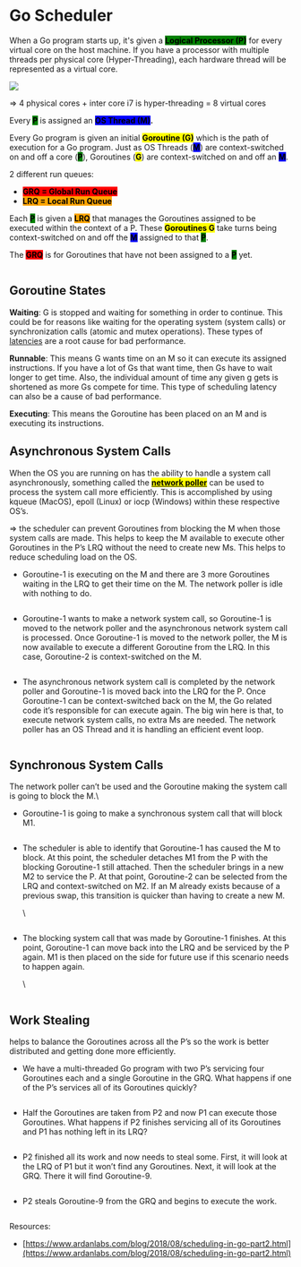 # Go Scheduler

When a Go program starts up, it's given a <mark style="background-color:green;">**Logical Processor (P)**</mark> for every virtual core on the host machine. If you have a processor with multiple threads per physical core (Hyper-Threading), each hardware thread will be represented as a virtual core.&#x20;

![](<../.gitbook/assets/image (26).png>)&#x20;

\=> 4 physical cores + inter core i7 is hyper-threading = 8 virtual cores

Every <mark style="background-color:green;">**P**</mark> is assigned an <mark style="background-color:blue;">**OS Thread (M)**</mark>**.**

Every Go program is given an initial <mark style="background-color:yellow;">**Goroutine (G)**</mark> which is the path of execution for a Go program. Just as OS Threads (<mark style="background-color:blue;">**M**</mark>) are context-switched on and off a core (<mark style="background-color:green;">**P**</mark>), Goroutines (<mark style="background-color:yellow;">**G**</mark>) are context-switched on and off an <mark style="background-color:blue;">**M**</mark>.

2 different run queues:

* <mark style="background-color:red;">**GRQ = Global Run Queue**</mark>
* <mark style="background-color:orange;">**LRQ = Local Run Queue**</mark>

Each <mark style="background-color:green;">**P**</mark> is given a <mark style="background-color:orange;">**LRQ**</mark> that manages the Goroutines assigned to be executed within the context of a P. These <mark style="background-color:yellow;">**Goroutines G**</mark> take turns being context-switched on and off the <mark style="background-color:blue;">**M**</mark> assigned to that <mark style="background-color:green;">**P**</mark>.

The <mark style="background-color:red;">**GRQ**</mark> is for Goroutines that have not been assigned to a <mark style="background-color:green;">**P**</mark> yet.

<figure><img src="../.gitbook/assets/image (4).png" alt=""><figcaption></figcaption></figure>

## Goroutine States

**Waiting**: G is stopped and waiting for something in order to continue. This could be for reasons like waiting for the operating system (system calls) or synchronization calls (atomic and mutex operations). These types of [latencies](https://en.wikipedia.org/wiki/Latency\_\(engineering\)) are a root cause for bad performance.

**Runnable**: This means G wants time on an M so it can execute its assigned instructions. If you have a lot of Gs that want time, then Gs have to wait longer to get time. Also, the individual amount of time any given g gets is shortened as more Gs compete for time. This type of scheduling latency can also be a cause of bad performance.

**Executing**: This means the Goroutine has been placed on an M and is executing its instructions.&#x20;

## Asynchronous System Calls <a href="#asynchronous-system-calls" id="asynchronous-system-calls"></a>

When the OS you are running on has the ability to handle a system call asynchronously, something called the [<mark style="background-color:yellow;">**network poller**</mark>](https://golang.org/src/runtime/netpoll.go) can be used to process the system call more efficiently. This is accomplished by using kqueue (MacOS), epoll (Linux) or iocp (Windows) within these respective OS’s.

\=> the scheduler can prevent Goroutines from blocking the M when those system calls are made. This helps to keep the M available to execute other Goroutines in the P’s LRQ without the need to create new Ms. This helps to reduce scheduling load on the OS.

* Goroutine-1 is executing on the M and there are 3 more Goroutines waiting in the LRQ to get their time on the M. The network poller is idle with nothing to do.

<figure><img src="../.gitbook/assets/image (20).png" alt=""><figcaption></figcaption></figure>

* Goroutine-1 wants to make a network system call, so Goroutine-1 is moved to the network poller and the asynchronous network system call is processed. Once Goroutine-1 is moved to the network poller, the M is now available to execute a different Goroutine from the LRQ. In this case, Goroutine-2 is context-switched on the M.

<figure><img src="../.gitbook/assets/image (23).png" alt=""><figcaption></figcaption></figure>

* The asynchronous network system call is completed by the network poller and Goroutine-1 is moved back into the LRQ for the P. Once Goroutine-1 can be context-switched back on the M, the Go related code it’s responsible for can execute again. The big win here is that, to execute network system calls, no extra Ms are needed. The network poller has an OS Thread and it is handling an efficient event loop.

<figure><img src="../.gitbook/assets/image (21).png" alt=""><figcaption></figcaption></figure>

## Synchronous System Calls <a href="#synchronous-system-calls" id="synchronous-system-calls"></a>

The network poller can’t be used and the Goroutine making the system call is going to block the M.\


* Goroutine-1 is going to make a synchronous system call that will block M1.

<figure><img src="../.gitbook/assets/image (6).png" alt=""><figcaption></figcaption></figure>

*   The scheduler is able to identify that Goroutine-1 has caused the M to block. At this point, the scheduler detaches M1 from the P with the blocking Goroutine-1 still attached. Then the scheduler brings in a new M2 to service the P. At that point, Goroutine-2 can be selected from the LRQ and context-switched on M2. If an M already exists because of a previous swap, this transition is quicker than having to create a new M.

    \


    <figure><img src="../.gitbook/assets/image (5).png" alt=""><figcaption></figcaption></figure>
*   The blocking system call that was made by Goroutine-1 finishes. At this point, Goroutine-1 can move back into the LRQ and be serviced by the P again. M1 is then placed on the side for future use if this scenario needs to happen again.

    \


    <figure><img src="../.gitbook/assets/image (11).png" alt=""><figcaption></figcaption></figure>

## Work Stealing <a href="#work-stealing" id="work-stealing"></a>

helps to balance the Goroutines across all the P’s so the work is better distributed and getting done more efficiently.

* We have a multi-threaded Go program with two P’s servicing four Goroutines each and a single Goroutine in the GRQ. What happens if one of the P’s services all of its Goroutines quickly?

<figure><img src="../.gitbook/assets/image (19).png" alt=""><figcaption></figcaption></figure>

* Half the Goroutines are taken from P2 and now P1 can execute those Goroutines. What happens if P2 finishes servicing all of its Goroutines and P1 has nothing left in its LRQ?

<div align="left">

<figure><img src="../.gitbook/assets/image (9).png" alt=""><figcaption></figcaption></figure>

</div>

* P2 finished all its work and now needs to steal some. First, it will look at the LRQ of P1 but it won’t find any Goroutines. Next, it will look at the GRQ. There it will find Goroutine-9.

<figure><img src="../.gitbook/assets/image (13).png" alt=""><figcaption></figcaption></figure>

* P2 steals Goroutine-9 from the GRQ and begins to execute the work.

<figure><img src="../.gitbook/assets/image (27).png" alt=""><figcaption></figcaption></figure>

Resources:&#x20;

* [https://www.ardanlabs.com/blog/2018/08/scheduling-in-go-part2.html](https://www.ardanlabs.com/blog/2018/08/scheduling-in-go-part2.html)

